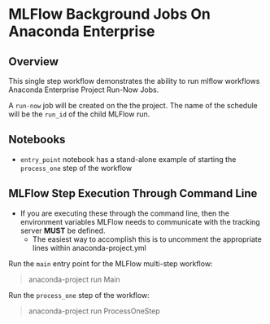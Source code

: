 # MLFlow Background Jobs On Anaconda Enterprise

## Overview
This single step workflow demonstrates the ability to run mlflow workflows Anaconda Enterprise Project Run-Now Jobs.

A `run-now` job will be created on the the project.  The name of the schedule will be the `run_id` of the child MLFlow run.

## Notebooks

* `entry_point` notebook has a stand-alone example of starting the `process_one` step of the workflow

## MLFlow Step Execution Through Command Line

* If you are executing these through the command line, then the environment variables MLFlow needs to communicate with the tracking server **MUST** be defined.
  * The easiest way to accomplish this is to uncomment the appropriate lines within anaconda-project.yml


Run the `main` entry point for the MLFlow multi-step workflow:
> anaconda-project run Main

Run the `process_one` step of the workflow:
> anaconda-project run ProcessOneStep
